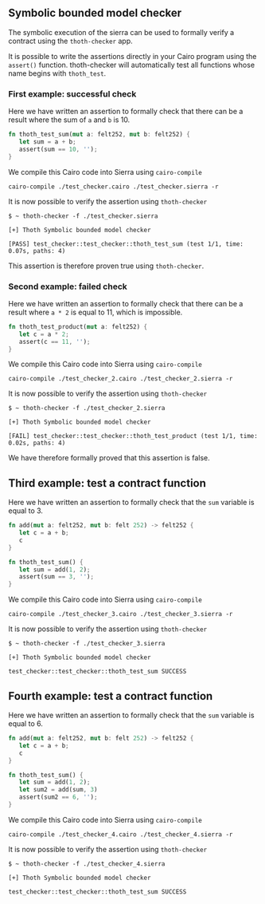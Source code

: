 ## Symbolic bounded model checker

The symbolic execution of the sierra can be used to formally verify a contract using the `thoth-checker` app.

It is possible to write the assertions directly in your Cairo program using the `assert()` function. thoth-checker will automatically test all functions whose name begins with `thoth_test`.

### First example: successful check

Here we have written an assertion to formally check that there can be a result where the sum of `a` and `b` is 10.

```rs
fn thoth_test_sum(mut a: felt252, mut b: felt252) {
   let sum = a + b;
   assert(sum == 10, '');
}
```

We compile this Cairo code into Sierra using `cairo-compile`

```
cairo-compile ./test_checker.cairo ./test_checker.sierra -r
```

It is now possible to verify the assertion using `thoth-checker`

```
$ ~ thoth-checker -f ./test_checker.sierra

[+] Thoth Symbolic bounded model checker

[PASS] test_checker::test_checker::thoth_test_sum (test 1/1, time: 0.07s, paths: 4)
```

This assertion is therefore proven true using `thoth-checker`.

### Second example: failed check

Here we have written an assertion to formally check that there can be a result where `a * 2` is equal to 11, which is impossible.

```rs
fn thoth_test_product(mut a: felt252) {
   let c = a * 2;
   assert(c == 11, '');
}
```

We compile this Cairo code into Sierra using `cairo-compile`

```
cairo-compile ./test_checker_2.cairo ./test_checker_2.sierra -r
```

It is now possible to verify the assertion using `thoth-checker`

```
$ ~ thoth-checker -f ./test_checker_2.sierra

[+] Thoth Symbolic bounded model checker

[FAIL] test_checker::test_checker::thoth_test_product (test 1/1, time: 0.02s, paths: 4)
```

We have therefore formally proved that this assertion is false.

## Third example: test a contract function

Here we have written an assertion to formally check that the `sum` variable is equal to 3.

```rs
fn add(mut a: felt252, mut b: felt 252) -> felt252 {
   let c = a + b;
   c
}

fn thoth_test_sum() {
   let sum = add(1, 2);
   assert(sum == 3, '');
}
```

We compile this Cairo code into Sierra using `cairo-compile`

```
cairo-compile ./test_checker_3.cairo ./test_checker_3.sierra -r
```

It is now possible to verify the assertion using `thoth-checker`

```
$ ~ thoth-checker -f ./test_checker_3.sierra

[+] Thoth Symbolic bounded model checker

test_checker::test_checker::thoth_test_sum SUCCESS
```

## Fourth example: test a contract function

Here we have written an assertion to formally check that the `sum` variable is equal to 6.

```rs
fn add(mut a: felt252, mut b: felt 252) -> felt252 {
   let c = a + b;
   c
}

fn thoth_test_sum() {
   let sum = add(1, 2);
   let sum2 = add(sum, 3)
   assert(sum2 == 6, '');
}
```

We compile this Cairo code into Sierra using `cairo-compile`

```
cairo-compile ./test_checker_4.cairo ./test_checker_4.sierra -r
```

It is now possible to verify the assertion using `thoth-checker`

```
$ ~ thoth-checker -f ./test_checker_4.sierra

[+] Thoth Symbolic bounded model checker

test_checker::test_checker::thoth_test_sum SUCCESS
```
